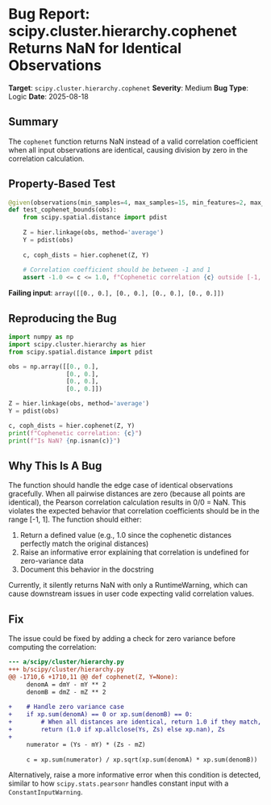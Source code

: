 # Bug Report: scipy.cluster.hierarchy.cophenet Returns NaN for Identical Observations

**Target**: `scipy.cluster.hierarchy.cophenet`
**Severity**: Medium
**Bug Type**: Logic
**Date**: 2025-08-18

## Summary

The `cophenet` function returns NaN instead of a valid correlation coefficient when all input observations are identical, causing division by zero in the correlation calculation.

## Property-Based Test

```python
@given(observations(min_samples=4, max_samples=15, min_features=2, max_features=4))
def test_cophenet_bounds(obs):
    from scipy.spatial.distance import pdist
    
    Z = hier.linkage(obs, method='average')
    Y = pdist(obs)
    
    c, coph_dists = hier.cophenet(Z, Y)
    
    # Correlation coefficient should be between -1 and 1
    assert -1.0 <= c <= 1.0, f"Cophenetic correlation {c} outside [-1, 1]"
```

**Failing input**: `array([[0., 0.], [0., 0.], [0., 0.], [0., 0.]])`

## Reproducing the Bug

```python
import numpy as np
import scipy.cluster.hierarchy as hier
from scipy.spatial.distance import pdist

obs = np.array([[0., 0.],
                [0., 0.],
                [0., 0.],
                [0., 0.]])

Z = hier.linkage(obs, method='average')
Y = pdist(obs)

c, coph_dists = hier.cophenet(Z, Y)
print(f"Cophenetic correlation: {c}")
print(f"Is NaN? {np.isnan(c)}")
```

## Why This Is A Bug

The function should handle the edge case of identical observations gracefully. When all pairwise distances are zero (because all points are identical), the Pearson correlation calculation results in 0/0 = NaN. This violates the expected behavior that correlation coefficients should be in the range [-1, 1]. The function should either:

1. Return a defined value (e.g., 1.0 since the cophenetic distances perfectly match the original distances)
2. Raise an informative error explaining that correlation is undefined for zero-variance data
3. Document this behavior in the docstring

Currently, it silently returns NaN with only a RuntimeWarning, which can cause downstream issues in user code expecting valid correlation values.

## Fix

The issue could be fixed by adding a check for zero variance before computing the correlation:

```diff
--- a/scipy/cluster/hierarchy.py
+++ b/scipy/cluster/hierarchy.py
@@ -1710,6 +1710,11 @@ def cophenet(Z, Y=None):
     denomA = dmY - mY ** 2
     denomB = dmZ - mZ ** 2
     
+    # Handle zero variance case
+    if xp.sum(denomA) == 0 or xp.sum(denomB) == 0:
+        # When all distances are identical, return 1.0 if they match, else undefined
+        return (1.0 if xp.allclose(Ys, Zs) else xp.nan), Zs
+    
     numerator = (Ys - mY) * (Zs - mZ)
     
     c = xp.sum(numerator) / xp.sqrt(xp.sum(denomA) * xp.sum(denomB))
```

Alternatively, raise a more informative error when this condition is detected, similar to how `scipy.stats.pearsonr` handles constant input with a `ConstantInputWarning`.